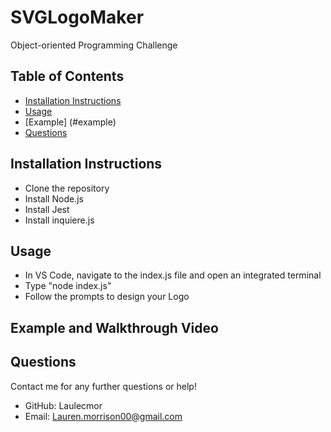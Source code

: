 # SVGLogoMaker
Object-oriented Programming Challenge

## Table of Contents
- [Installation Instructions](#installation-instructions)
- [Usage](#usage)
- [Example] (#example)
- [Questions](#questions)

## Installation Instructions
- Clone the repository 
- Install Node.js
- Install Jest
- Install inquiere.js 

## Usage
- In VS Code, navigate to the index.js file and open an integrated terminal
- Type "node index.js"
- Follow the prompts to design your Logo

## Example and Walkthrough Video 



## Questions
Contact me for any further questions or help!
- GitHub: Laulecmor
- Email: Lauren.morrison00@gmail.com